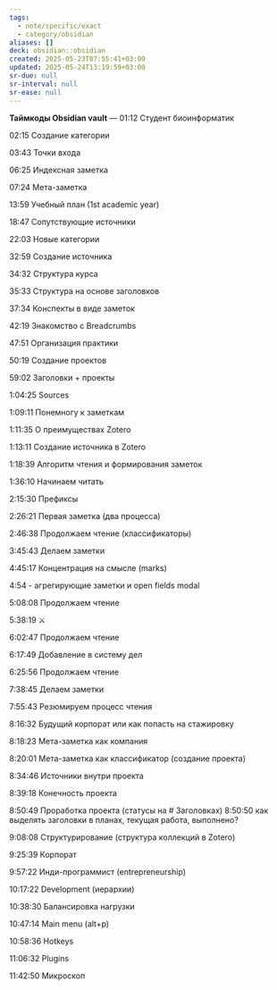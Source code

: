 ```yaml
---
tags:
  - note/specific/exact
  - category/obsidian
aliases: []
deck: obsidian::obsidian
created: 2025-05-23T07:55:41+03:00
updated: 2025-05-24T13:19:59+03:00
sr-due: null
sr-interval: null
sr-ease: null
---
```


**Таймкоды Obsidian vault**
—
01:12 Студент биоинформатик

02:15 Создание категории

03:43 Точки входа

06:25 Индексная заметка

07:24 Мета-заметка

13:59 Учебный план (1st academic year)

18:47 Сопутствующие источники

22:03 Новые категории

32:59 Создание источника

34:32 Структура курса

35:33 Структура на основе заголовков

37:34 Конспекты в виде заметок

42:19 Знакомство с Breadcrumbs

47:51 Организация практики

50:19 Создание проектов

59:02 Заголовки + проекты

1:04:25 Sources

1:09:11 Понемногу к заметкам

1:11:35 О преимуществах Zotero

1:13:11 Создание источника в Zotero

1:18:39 Алгоритм чтения и формирования заметок

1:36:10 Начинаем читать

2:15:30 Префиксы

2:26:21 Первая заметка (два процесса)

2:46:38 Продолжаем чтение (классификаторы)

3:45:43 Делаем заметки

4:45:17 Концентрация на смысле (marks)

4:54 - агрегирующие заметки и open fields modal

5:08:08 Продолжаем чтение

5:38:19 ⚔️

6:02:47 Продолжаем чтение

6:17:49 Добавление в систему дел

6:25:56 Продолжаем чтение

7:38:45 Делаем заметки

7:55:43 Резюмируем процесс чтения

8:16:32 Будущий корпорат или как попасть на стажировку

8:18:23 Мета-заметка как компания

8:20:01 Мета-заметка как классификатор (создание проекта)

8:34:46 Источники внутри проекта

8:39:18 Конечность проекта

8:50:49 Проработка проекта (статусы на # Заголовках)
8:50:50 как выделять заголовки в планах, текущая работа, выполнено?

9:08:08 Структурирование (структура коллекций в Zotero)

9:25:39 Корпорат

9:57:22 Инди-программист (entrepreneurship)

10:17:22 Development (иерархии)

10:38:30 Балансировка нагрузки

10:47:14 Main menu (alt+p)

10:58:36 Hotkeys

11:06:32 Plugins

11:42:50 Микроскоп
